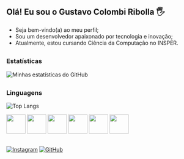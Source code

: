 ## Olá! Eu sou o Gustavo Colombi Ribolla 🖐️

- Seja bem-vindo(a) ao meu perfil;
- Sou um desenvolvedor apaixonado por tecnologia e inovação;
- Atualmente, estou cursando Ciência da Computação no INSPER.

##

### Estatísticas

![Minhas estatísticas do GitHub](https://github-readme-stats.vercel.app/api?username=ribollequis87&show_icons=true&hide_rank=true&theme=radical&hide=stars,prs_reviewed&show=reviews,prs_merged_percentage&count_private=true&include_all_commits=true)

## 

### Linguagens

![Top Langs](https://github-readme-stats.vercel.app/api/top-langs/?username=ribollequis87&hide_progress=true&theme=radical)

<div style="display: inline-block">
  <img src="https://cdn.jsdelivr.net/gh/devicons/devicon@latest/icons/jupyter/jupyter-original.svg" width="50" />
  <img src="https://cdn.jsdelivr.net/gh/devicons/devicon@latest/icons/python/python-original.svg" width="50" />
  <img src="https://cdn.jsdelivr.net/gh/devicons/devicon@latest/icons/java/java-original.svg" width="50" />
  <img src="https://cdn.jsdelivr.net/gh/devicons/devicon@latest/icons/html5/html5-original.svg" width="50" />
  <img src="https://cdn.jsdelivr.net/gh/devicons/devicon@latest/icons/css3/css3-original.svg" width="50" />
  <img src="https://cdn.jsdelivr.net/gh/devicons/devicon@latest/icons/javascript/javascript-original.svg" width="50" />
</div>

##

[![Instagram](https://img.shields.io/badge/Instagram-E4405F?style=for-the-badge&logo=instagram&logoColor=white)](https://instagram.com/gustavo_ribolla)
[![GitHub](https://img.shields.io/badge/GitHub-100000?style=for-the-badge&logo=github&logoColor=white)](https://github.com/ribollequis87)
